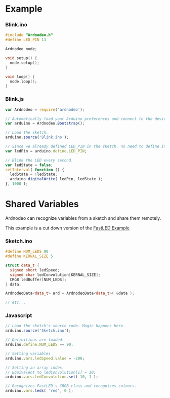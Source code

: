# Example

### Blink.ino
```C++
#include "Ardnodeo.h"
#define LED_PIN 13

Ardnodeo node;

void setup() {
  node.setup();
}

void loop() {
  node.loop();
}
```
### Blink.js
```javascript
var Ardnodeo = require('ardnodeo');

// Automatically load your Arduino preferences and connect to the device.
var arduino = Ardnodeo.Bootstrap();

// Load the sketch.
arduino.source('Blink.ino');

// Since we already defined LED_PIN in the sketch, no need to define it again.
var ledPin = arduino.define.LED_PIN;

// Blink the LED every second.
var ledState = false;
setInterval( function () {
  ledState = !ledState;
  arduino.digitalWrite( ledPin, ledState );
}, 1000 );

```


# Shared Variables

Ardnodeo can recognize variables from a sketch and share them remotely.

This example is a cut down version of the [FastLED Example](example/FastLED/)

### Sketch.ino
```C++
#define NUM_LEDS 90
#define KERNAL_SIZE 5

struct data_t {
  signed short ledSpeed;
  signed char ledConvolution[KERNAL_SIZE];
  CRGB ledBuffer[NUM_LEDS];
} data;

ArdnodeoData<data_t> ard = ArdnodeoData<data_t>( &data );

// etc...
```

### Javascript
```javascript
// Load the sketch's source code. Magic happens here. 
arduino.source('Sketch.ino');

// Definitions are loaded.
arduino.define.NUM_LEDS == 90;

// Setting variables
arduino.vars.ledSpeed.value = -200;

// Setting an array index.
// Equivalent to ledConvolution[1] = 10;
arduino.vars.ledConvolution.set( 10, 1 );

// Recognizes FastLED's CRGB class and recognizes colours.
arduino.vars.leds( 'red', 0 );
```

